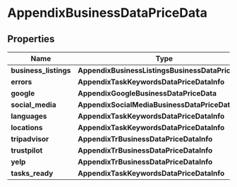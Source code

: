 # AppendixBusinessDataPriceData


## Properties

| Name | Type | Description | Notes |
|------------ | ------------- | ------------- | -------------|
**business_listings** | **AppendixBusinessListingsBusinessDataPriceData** |  |[optional]|
**errors** | **AppendixTaskKeywordsDataPriceDataInfo** |  |[optional]|
**google** | **AppendixGoogleBusinessDataPriceData** |  |[optional]|
**social_media** | **AppendixSocialMediaBusinessDataPriceData** |  |[optional]|
**languages** | **AppendixTaskKeywordsDataPriceDataInfo** |  |[optional]|
**locations** | **AppendixTaskKeywordsDataPriceDataInfo** |  |[optional]|
**tripadvisor** | **AppendixTrBusinessDataPriceDataInfo** |  |[optional]|
**trustpilot** | **AppendixTrBusinessDataPriceDataInfo** |  |[optional]|
**yelp** | **AppendixTrBusinessDataPriceDataInfo** |  |[optional]|
**tasks_ready** | **AppendixTaskKeywordsDataPriceDataInfo** |  |[optional]|